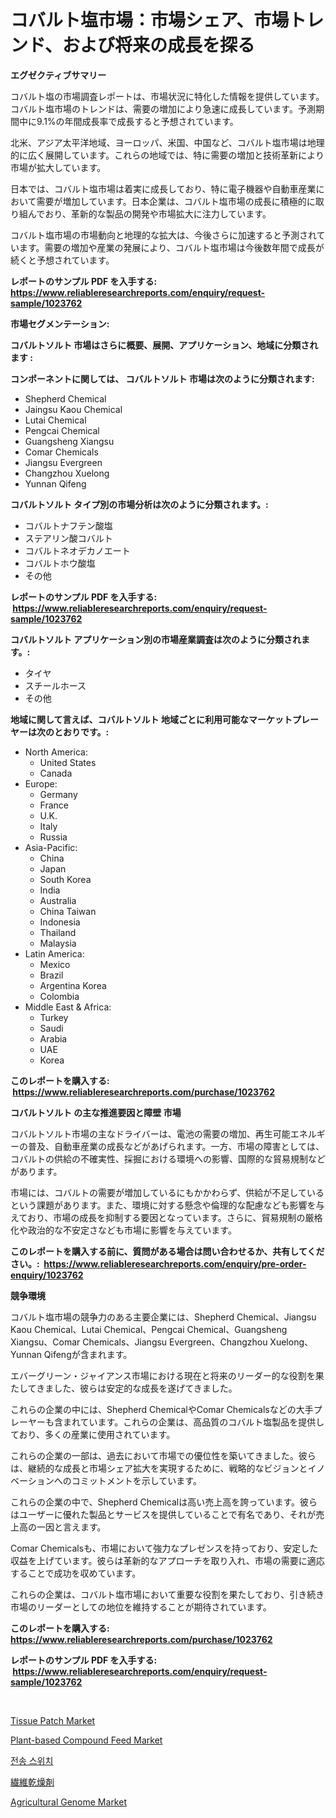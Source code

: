 <p><h1>コバルト塩市場：市場シェア、市場トレンド、および将来の成長を探る</h1></p><p><strong>エグゼクティブサマリー</strong></p>
<p><p>コバルト塩の市場調査レポートは、市場状況に特化した情報を提供しています。コバルト塩市場のトレンドは、需要の増加により急速に成長しています。予測期間中に9.1%の年間成長率で成長すると予想されています。</p><p>北米、アジア太平洋地域、ヨーロッパ、米国、中国など、コバルト塩市場は地理的に広く展開しています。これらの地域では、特に需要の増加と技術革新により市場が拡大しています。</p><p>日本では、コバルト塩市場は着実に成長しており、特に電子機器や自動車産業において需要が増加しています。日本企業は、コバルト塩市場の成長に積極的に取り組んでおり、革新的な製品の開発や市場拡大に注力しています。</p><p>コバルト塩市場の市場動向と地理的な拡大は、今後さらに加速すると予測されています。需要の増加や産業の発展により、コバルト塩市場は今後数年間で成長が続くと予想されています。</p></p>
<p><strong>レポートのサンプル PDF を入手する: <a href="https://www.reliableresearchreports.com/enquiry/request-sample/1023762">https://www.reliableresearchreports.com/enquiry/request-sample/1023762</a></strong></p>
<p><strong>市場セグメンテーション:</strong></p>
<p><strong> コバルトソルト 市場はさらに概要、展開、アプリケーション、地域に分類されます :</strong></p>
<p><strong>コンポーネントに関しては、 コバルトソルト 市場は次のように分類されます: &nbsp;</strong></p>
<p><ul><li>Shepherd Chemical</li><li>Jaingsu Kaou Chemical</li><li>Lutai Chemical</li><li>Pengcai Chemical</li><li>Guangsheng Xiangsu</li><li>Comar Chemicals</li><li>Jiangsu Evergreen</li><li>Changzhou Xuelong</li><li>Yunnan Qifeng</li></ul></p>
<p><strong> コバルトソルト タイプ別の市場分析は次のように分類されます。:</strong></p>
<p><ul><li>コバルトナフテン酸塩</li><li>ステアリン酸コバルト</li><li>コバルトネオデカノエート</li><li>コバルトホウ酸塩</li><li>その他</li></ul></p>
<p><strong>レポートのサンプル PDF を入手する: &nbsp;<a href="https://www.reliableresearchreports.com/enquiry/request-sample/1023762">https://www.reliableresearchreports.com/enquiry/request-sample/1023762</a></strong></p>
<p><strong> コバルトソルト アプリケーション別の市場産業調査は次のように分類されます。:</strong></p>
<p><ul><li>タイヤ</li><li>スチールホース</li><li>その他</li></ul></p>
<p><strong>地域に関して言えば、コバルトソルト 地域ごとに利用可能なマーケットプレーヤーは次のとおりです。:</strong></p>
<p><ul>
    <li>
        North America:
        <ul>
            <li>United States</li>
            <li>Canada</li>
        </ul>
    </li>
    <li>
        Europe:
        <ul>
            <li>Germany</li>
            <li>France</li>
            <li>U.K.</li>
            <li>Italy</li>
            <li>Russia</li>
        </ul>
    </li>
    <li>
        Asia-Pacific:
        <ul>
            <li>China</li>
            <li>Japan</li>
            <li>South Korea</li>
            <li>India</li>
            <li>Australia</li>
            <li>China Taiwan</li>
            <li>Indonesia</li>
            <li>Thailand</li>
            <li>Malaysia</li>
        </ul>
    </li>
    <li>
        Latin America:
        <ul>
            <li>Mexico</li>
            <li>Brazil</li>
            <li>Argentina Korea</li>
            <li>Colombia</li>
        </ul>
    </li>
    <li>
        Middle East & Africa:
        <ul>
            <li>Turkey</li>
            <li>Saudi</li>
            <li>Arabia</li>
            <li>UAE</li>
            <li>Korea</li>
        </ul>
    </li>
    </ul></p>
<p><strong>このレポートを購入する: &nbsp;<a href="https://www.reliableresearchreports.com/purchase/1023762">https://www.reliableresearchreports.com/purchase/1023762</a></strong></p>
<p><strong>コバルトソルト の主な推進要因と障壁 市場</strong></p>
<p><p>コバルトソルト市場の主なドライバーは、電池の需要の増加、再生可能エネルギーの普及、自動車産業の成長などがあげられます。一方、市場の障害としては、コバルトの供給の不確実性、採掘における環境への影響、国際的な貿易規制などがあります。</p><p>市場には、コバルトの需要が増加しているにもかかわらず、供給が不足しているという課題があります。また、環境に対する懸念や倫理的な配慮なども影響を与えており、市場の成長を抑制する要因となっています。さらに、貿易規制の厳格化や政治的な不安定さなども市場に影響を与えています。</p></p>
<p><strong>このレポートを購入する前に、質問がある場合は問い合わせるか、共有してください。:&nbsp; <a href="https://www.reliableresearchreports.com/enquiry/pre-order-enquiry/1023762">https://www.reliableresearchreports.com/enquiry/pre-order-enquiry/1023762</a></strong></p>
<p><strong>競争環境</strong></p>
<p><p>コバルト塩市場の競争力のある主要企業には、Shepherd Chemical、Jiangsu Kaou Chemical、Lutai Chemical、Pengcai Chemical、Guangsheng Xiangsu、Comar Chemicals、Jiangsu Evergreen、Changzhou Xuelong、Yunnan Qifengが含まれます。 </p><p>エバーグリーン・ジャイアンス市場における現在と将来のリーダー的な役割を果たしてきました、彼らは安定的な成長を遂げてきました。 </p><p>これらの企業の中には、Shepherd ChemicalやComar Chemicalsなどの大手プレーヤーも含まれています。これらの企業は、高品質のコバルト塩製品を提供しており、多くの産業に使用されています。 </p><p>これらの企業の一部は、過去において市場での優位性を築いてきました。彼らは、継続的な成長と市場シェア拡大を実現するために、戦略的なビジョンとイノベーションへのコミットメントを示しています。 </p><p>これらの企業の中で、Shepherd Chemicalは高い売上高を誇っています。彼らはユーザーに優れた製品とサービスを提供していることで有名であり、それが売上高の一因と言えます。 </p><p>Comar Chemicalsも、市場において強力なプレゼンスを持っており、安定した収益を上げています。彼らは革新的なアプローチを取り入れ、市場の需要に適応することで成功を収めています。 </p><p>これらの企業は、コバルト塩市場において重要な役割を果たしており、引き続き市場のリーダーとしての地位を維持することが期待されています。</p></p>
<p><strong>このレポートを購入する: &nbsp; <a href="https://www.reliableresearchreports.com/purchase/1023762">https://www.reliableresearchreports.com/purchase/1023762</a></strong></p>
<p><strong>レポートのサンプル PDF を入手する: &nbsp;<a href="https://www.reliableresearchreports.com/enquiry/request-sample/1023762">https://www.reliableresearchreports.com/enquiry/request-sample/1023762</a></strong><strong></strong></p>
<p>&nbsp;</p>
<p><p><a href="https://gentle-editor-9db.notion.site/Global-Tissue-Patch-Market-by-Types-Applications-and-Major-Players-with-Regional-Growth-Rate-Anal-84ab41fe9f7442eca4f13971966f38cf">Tissue Patch Market</a></p><p><a href="https://issuu.com/reportprime-2/docs/plant-based-compound-feed-market-size-2030.pptx">Plant-based Compound Feed Market</a></p><p><a href="https://github.com/Howaoole34545/Market-Research-Report-List-1/blob/main/86445488225.md">전송 스위치</a></p><p><a href="https://github.com/oqoeusbvpadwjs08/Market-Research-Report-List-1/blob/main/94660899053.md">繊維乾燥剤</a></p><p><a href="https://issuu.com/reportprime-2/docs/agricultural-genome-market-size-2030.pptx">Agricultural Genome Market</a></p></p>